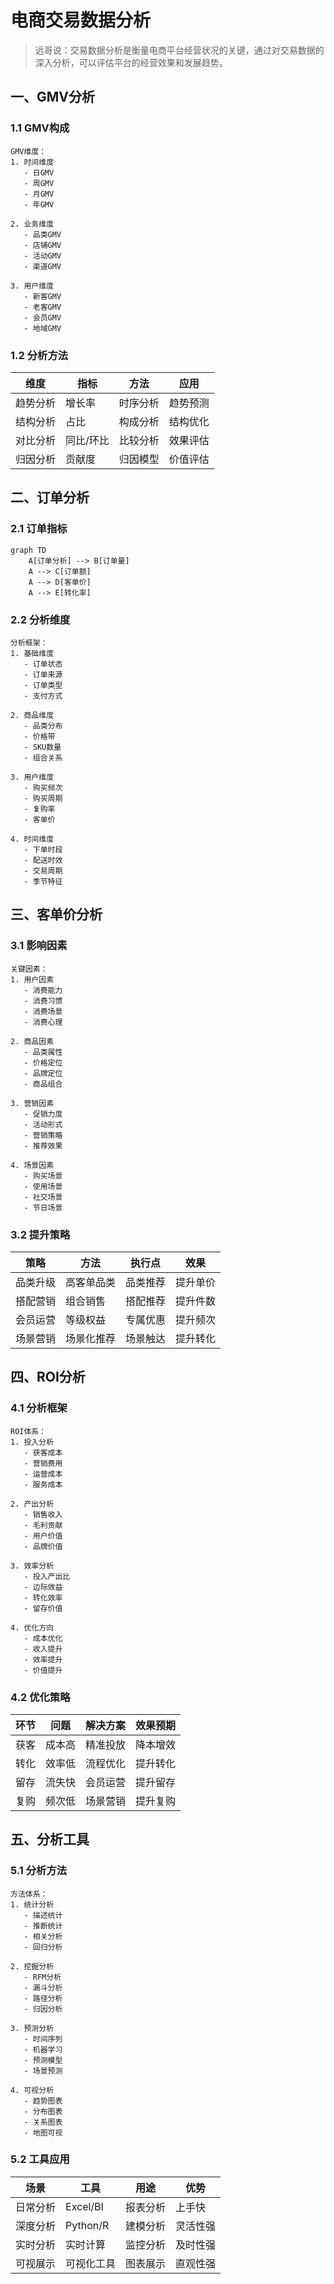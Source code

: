# 电商交易数据分析

> 远哥说：交易数据分析是衡量电商平台经营状况的关键，通过对交易数据的深入分析，可以评估平台的经营效果和发展趋势。

## 一、GMV分析

### 1.1 GMV构成
```
GMV维度：
1. 时间维度
   - 日GMV
   - 周GMV
   - 月GMV
   - 年GMV

2. 业务维度
   - 品类GMV
   - 店铺GMV
   - 活动GMV
   - 渠道GMV

3. 用户维度
   - 新客GMV
   - 老客GMV
   - 会员GMV
   - 地域GMV
```

### 1.2 分析方法
| 维度 | 指标 | 方法 | 应用 |
|------|------|------|------|
| 趋势分析 | 增长率 | 时序分析 | 趋势预测 |
| 结构分析 | 占比 | 构成分析 | 结构优化 |
| 对比分析 | 同比/环比 | 比较分析 | 效果评估 |
| 归因分析 | 贡献度 | 归因模型 | 价值评估 |

## 二、订单分析

### 2.1 订单指标
```mermaid
graph TD
    A[订单分析] --> B[订单量]
    A --> C[订单额]
    A --> D[客单价]
    A --> E[转化率]
```

### 2.2 分析维度
```
分析框架：
1. 基础维度
   - 订单状态
   - 订单来源
   - 订单类型
   - 支付方式

2. 商品维度
   - 品类分布
   - 价格带
   - SKU数量
   - 组合关系

3. 用户维度
   - 购买频次
   - 购买周期
   - 复购率
   - 客单价

4. 时间维度
   - 下单时段
   - 配送时效
   - 交易周期
   - 季节特征
```

## 三、客单价分析

### 3.1 影响因素
```
关键因素：
1. 用户因素
   - 消费能力
   - 消费习惯
   - 消费场景
   - 消费心理

2. 商品因素
   - 品类属性
   - 价格定位
   - 品牌定位
   - 商品组合

3. 营销因素
   - 促销力度
   - 活动形式
   - 营销策略
   - 推荐效果

4. 场景因素
   - 购买场景
   - 使用场景
   - 社交场景
   - 节日场景
```

### 3.2 提升策略
| 策略 | 方法 | 执行点 | 效果 |
|------|------|--------|------|
| 品类升级 | 高客单品类 | 品类推荐 | 提升单价 |
| 搭配营销 | 组合销售 | 搭配推荐 | 提升件数 |
| 会员运营 | 等级权益 | 专属优惠 | 提升频次 |
| 场景营销 | 场景化推荐 | 场景触达 | 提升转化 |

## 四、ROI分析

### 4.1 分析框架
```
ROI体系：
1. 投入分析
   - 获客成本
   - 营销费用
   - 运营成本
   - 服务成本

2. 产出分析
   - 销售收入
   - 毛利贡献
   - 用户价值
   - 品牌价值

3. 效率分析
   - 投入产出比
   - 边际效益
   - 转化效率
   - 留存价值

4. 优化方向
   - 成本优化
   - 收入提升
   - 效率提升
   - 价值提升
```

### 4.2 优化策略
| 环节 | 问题 | 解决方案 | 效果预期 |
|------|------|----------|----------|
| 获客 | 成本高 | 精准投放 | 降本增效 |
| 转化 | 效率低 | 流程优化 | 提升转化 |
| 留存 | 流失快 | 会员运营 | 提升留存 |
| 复购 | 频次低 | 场景营销 | 提升复购 |

## 五、分析工具

### 5.1 分析方法
```
方法体系：
1. 统计分析
   - 描述统计
   - 推断统计
   - 相关分析
   - 回归分析

2. 挖掘分析
   - RFM分析
   - 漏斗分析
   - 路径分析
   - 归因分析

3. 预测分析
   - 时间序列
   - 机器学习
   - 预测模型
   - 场景预测

4. 可视分析
   - 趋势图表
   - 分布图表
   - 关系图表
   - 地图可视
```

### 5.2 工具应用
| 场景 | 工具 | 用途 | 优势 |
|------|------|------|------|
| 日常分析 | Excel/BI | 报表分析 | 上手快 |
| 深度分析 | Python/R | 建模分析 | 灵活性强 |
| 实时分析 | 实时计算 | 监控分析 | 及时性强 |
| 可视展示 | 可视化工具 | 图表展示 | 直观性强 |
